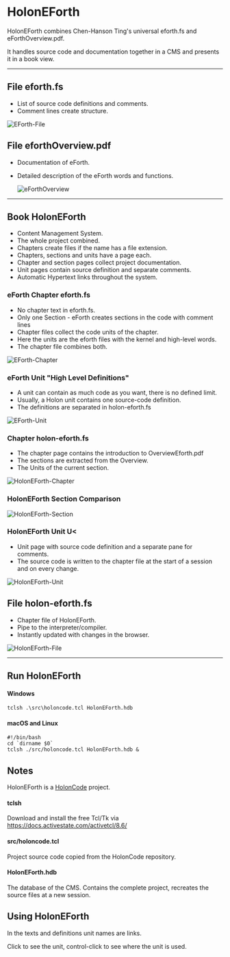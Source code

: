 # HolonEForth

HolonEForth combines Chen-Hanson Ting's universal eforth.fs and eForthOverview.pdf.

It handles source code and documentation together in a CMS and presents it in a book view.



---

## File eforth.fs

- List of source code definitions and comments.
- Comment lines create structure.

![EForth-File](./Reference/efBilder/EForth-File.png)



## File eforthOverview.pdf

- Documentation of eForth. 

- Detailed description of the eForth words and functions.

  ![eForthOverview](./Reference/efBilder/eForthOverview.png)



---



## Book HolonEForth

- Content Management System.
- The whole project combined.
- Chapters create files if the name has a file extension.
- Chapters, sections and units have a page each. 
- Chapter and section pages collect project documentation.
- Unit pages contain source definition and separate comments.
- Automatic Hypertext links throughout the system.



### eForth Chapter eforth.fs

- No chapter text in eforth.fs.
- Only one Section - eForth creates sections in the code with comment lines 
- Chapter files collect the code units of the chapter.
- Here the units are the eforth files with the kernel and high-level words.
- The chapter file combines both.

![EForth-Chapter](./Reference/efBilder/EForth-Chapter.png)

### eForth Unit "High Level Definitions"

- A unit can contain as much code as you want, there is no defined limit.
- Usually, a Holon unit contains one source-code definition.
- The definitions are separated in holon-eforth.fs  

![EForth-Unit](./Reference/efBilder/EForth-Unit.png)



### Chapter holon-eforth.fs

- The chapter page contains the introduction to OverviewEforth.pdf
- The sections are extracted from the Overview.
- The Units of the current section.

![HolonEForth-Chapter](./Reference/efBilder/HolonEForth-Chapter.png)

### HolonEForth Section Comparison

![HolonEForth-Section](./Reference/efBilder/HolonEForth-Section2.png)



### HolonEForth Unit U<

- Unit page with source code definition and a separate pane for comments.
- The source code is written to the chapter file at the start of a session and on every change.

![HolonEForth-Unit](./Reference/efBilder/HolonEForth-Unit.png)



## File holon-eforth.fs

- Chapter file of HolonEForth.
- Pipe to the interpreter/compiler.
- Instantly updated with changes in the browser.

![HolonEForth-File](./Reference/efBilder/HolonEForth-File.png)

---



## Run HolonEForth

#### Windows

```
tclsh .\src\holoncode.tcl HolonEForth.hdb
````

#### macOS and Linux

````
#!/bin/bash
cd `dirname $0` 
tclsh ./src/holoncode.tcl HolonEForth.hdb &
````



## Notes

HolonEForth is a [HolonCode](https://github.com/wejgaard/HolonCode) project. 

#### tclsh

Download and install the free Tcl/Tk via https://docs.activestate.com/activetcl/8.6/

#### src/holoncode.tcl

Project source code copied from the HolonCode repository.

#### HolonEForth.hdb

The database of the CMS. Contains the complete project, recreates the source files at a new session.



## Using HolonEForth

In the texts and definitions unit names are links.

Click to see the unit, control-click to see where the unit is used.





